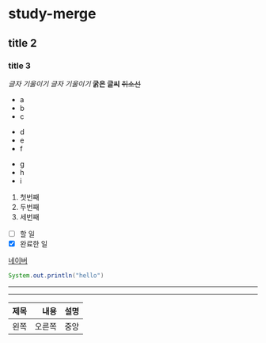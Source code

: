 # study-merge
## title 2
### title 3

*글자 기울이기*
_글자 기울이기_
**굵은 글씨**
~~취소선~~

- a
- b
- c
* d
* e
* f
+ g
+ h
+ i

1. 첫번째
2. 두번째
3. 세번째

- [ ] 할 일
- [x] 완료한 일

[네이버](https://www.naver.com)

``` java
System.out.println("hello")
```

***
---

| 제목 | 내용 | 설명 |
|:-----|----:|:---:|
|왼쪽|오른쪽|중앙
